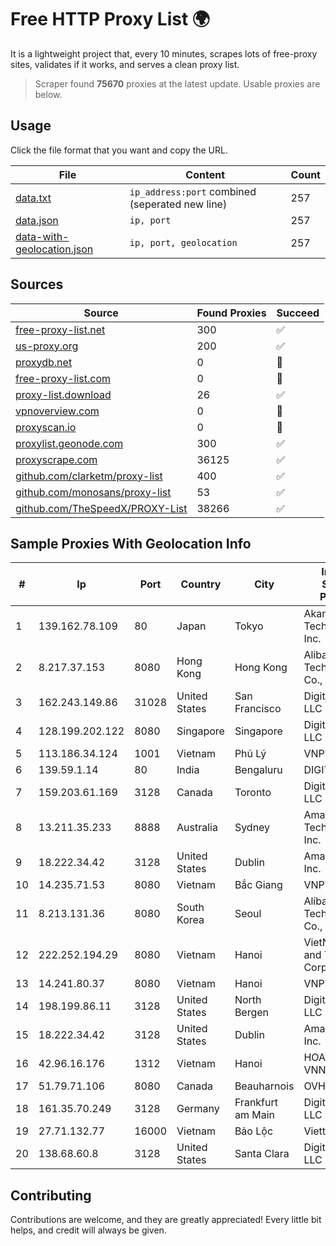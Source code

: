 
# Free HTTP Proxy List 🌍

It is a lightweight project that, every 10 minutes, scrapes lots of free-proxy sites, validates if it works, and serves a clean proxy list.


> Scraper found **75670** proxies at the latest update. Usable proxies are below.

## Usage

Click the file format that you want and copy the URL.


|File|Content|Count|
|----|-------|-----|
|[data.txt](https://raw.githubusercontent.com/themiralay/Proxy-List-World/master/data.txt)|`ip_address:port` combined (seperated new line)|257|
|[data.json](https://raw.githubusercontent.com/themiralay/Proxy-List-World/master/data.json)|`ip, port`|257|
|[data-with-geolocation.json](https://raw.githubusercontent.com/themiralay/Proxy-List-World/master/data-with-geolocation.json)|`ip, port, geolocation`|257|

## Sources

|Source|Found Proxies|Succeed|
|------|-------------|-------|
|[free-proxy-list.net](https://free-proxy-list.net)|300|✅|
|[us-proxy.org](https://www.us-proxy.org)|200|✅|
|[proxydb.net](http://proxydb.net)|0|🚫|
|[free-proxy-list.com](https://free-proxy-list.com/?page=&port=&type%5B%5D=http&type%5B%5D=https&up_time=0&search=Search)|0|🚫|
|[proxy-list.download](https://www.proxy-list.download/HTTP)|26|✅|
|[vpnoverview.com](https://vpnoverview.com/privacy/anonymous-browsing/free-proxy-servers)|0|🚫|
|[proxyscan.io](https://www.proxyscan.io)|0|🚫|
|[proxylist.geonode.com](https://proxylist.geonode.com/api/proxy-list?limit=300&page=1&sort_by=lastChecked&sort_type=desc&protocols=http,https)|300|✅|
|[proxyscrape.com](https://api.proxyscrape.com/v2/?request=displayproxies&protocol=http&timeout=10000&country=all&ssl=all&anonymity=all)|36125|✅|
|[github.com/clarketm/proxy-list](https://raw.githubusercontent.com/clarketm/proxy-list/master/proxy-list-raw.txt)|400|✅|
|[github.com/monosans/proxy-list](https://raw.githubusercontent.com/monosans/proxy-list/main/proxies/http.txt)|53|✅|
|[github.com/TheSpeedX/PROXY-List](https://raw.githubusercontent.com/TheSpeedX/PROXY-List/master/http.txt)|38266|✅|


## Sample Proxies With Geolocation Info

|#|Ip|Port|Country|City|Internet Service Provider|
|-|--|----|-------|----|-------------------------|
|1|139.162.78.109|80|Japan|Tokyo|Akamai Technologies, Inc.|
|2|8.217.37.153|8080|Hong Kong|Hong Kong|Alibaba (US) Technology Co., Ltd.|
|3|162.243.149.86|31028|United States|San Francisco|DigitalOcean, LLC|
|4|128.199.202.122|8080|Singapore|Singapore|DigitalOcean, LLC|
|5|113.186.34.124|1001|Vietnam|Phủ Lý|VNPT-VNNIC|
|6|139.59.1.14|80|India|Bengaluru|DIGITALOCEAN|
|7|159.203.61.169|3128|Canada|Toronto|DigitalOcean, LLC|
|8|13.211.35.233|8888|Australia|Sydney|Amazon Technologies Inc.|
|9|18.222.34.42|3128|United States|Dublin|Amazon.com, Inc.|
|10|14.235.71.53|8080|Vietnam|Bắc Giang|VNPT|
|11|8.213.131.36|8080|South Korea|Seoul|Alibaba (US) Technology Co., Ltd.|
|12|222.252.194.29|8080|Vietnam|Hanoi|VietNam Post and Telecom Corporation|
|13|14.241.80.37|8080|Vietnam|Hanoi|VNPT|
|14|198.199.86.11|3128|United States|North Bergen|DigitalOcean, LLC|
|15|18.222.34.42|3128|United States|Dublin|Amazon.com, Inc.|
|16|42.96.16.176|1312|Vietnam|Hanoi|HOALAC-VNNIC|
|17|51.79.71.106|8080|Canada|Beauharnois|OVH SAS|
|18|161.35.70.249|3128|Germany|Frankfurt am Main|DigitalOcean, LLC|
|19|27.71.132.77|16000|Vietnam|Bảo Lộc|Viettel Group|
|20|138.68.60.8|3128|United States|Santa Clara|DigitalOcean, LLC|



## Contributing

Contributions are welcome, and they are greatly appreciated! Every
little bit helps, and credit will always be given.

